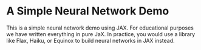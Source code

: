 # A Simple Neural Network Demo

This is a simple neural network demo using JAX.  For educational purposes we have written everything in pure JaX.  In practice, you would use a library like Flax, Haiku, or Equinox to build neural networks in JAX instead.
